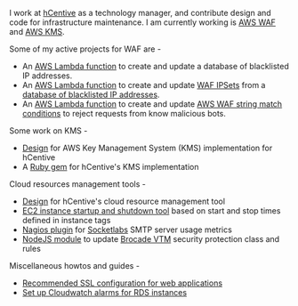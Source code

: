 I work at [hCentive](https://www.hcentive.com) as a technology manager, and contribute design and code for infrastructure maintenance.
I am currently working is [AWS WAF](https://aws.amazon.com/waf/) and [AWS KMS](https://aws.amazon.com/kms/).

Some of my active projects for WAF are -
* An [AWS Lambda function](https://github.com/hcentive/waf-update-ipdatabase) to create and update a database of blacklisted IP addresses.
* An [AWS Lambda function](https://github.com/hcentive/waf-update-blacklist) to create and update [WAF IPSets](http://docs.aws.amazon.com/waf/latest/APIReference/API_IPSet.html) from a [database of blacklisted IP addresses](https://github.com/hcentive/waf-update-ipdatabase).
* An [AWS Lambda function](https://github.com/hcentive/waf-update-badbotdata) to create and update [AWS WAF string match conditions](http://docs.aws.amazon.com/waf/latest/developerguide/web-acl-string-conditions.html) to reject requests from know malicious bots.

Some work on KMS -
* [Design](https://github.com/hcentive/kms) for AWS Key Management System (KMS) implementation for hCentive
* A [Ruby gem](https://github.com/hcentive/hcentive-kms-cli) for hCentive's KMS implementation

Cloud resources management tools -
* [Design](https://github.com/hcentive/cloudmanage) for hCentive's cloud resource management tool
* [EC2 instance startup and shutdown tool](https://github.com/hcentive/ec2-startup-shutdown) based on start and stop times defined in instance tags
* [Nagios plugin](https://github.com/hcentive/socketlabs-status) for [Socketlabs](https://www.socketlabs.com) SMTP server usage metrics
* [NodeJS module](https://github.com/hcentive/brocade-update-firewall) to update [Brocade VTM](http://www.brocade.com/en/products-services/software-networking/application-delivery-controllers/virtual-traffic-manager.html) security protection class and rules

Miscellaneous howtos and guides -
* [Recommended SSL configuration for web applications](how-to-ssllabs.md)
* [Set up Cloudwatch alarms for RDS instances](rds-cloudwatch-alarms.md)

